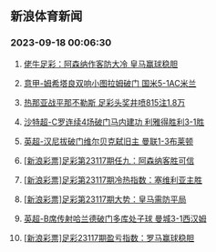 ## 新浪体育新闻 
### 2023-09-18 00:06:30

1. [佬牛足彩：阿森纳作客防大冷 皇马赢球稳胆](https://sports.sina.com.cn/l/2023-09-17/doc-imzmyhcv0730502.shtml)

2. [意甲-姆希塔良双响小图拉姆破门 国米5-1AC米兰](https://sports.sina.com.cn/g/seriea/2023-09-17/doc-imzmyhcv0722680.shtml)

3. [热那亚战平那不勒斯 足彩头奖井喷815注1.8万](https://sports.sina.com.cn/l/2023-09-17/doc-imzmyhcv0726627.shtml)

4. [沙特超-C罗连续4场破门马内建功 利雅得胜利3-1胜](https://sports.sina.com.cn/global/others/2023-09-17/doc-imzmxzvy7627406.shtml)

5. [英超-汉尼拔破门维尔贝克弑旧主 曼联1-3布莱顿](https://sports.sina.com.cn/g/pl/2023-09-17/doc-imzmyhcv0723906.shtml)

6. [[新浪彩票]足彩第23117期任九：阿森纳客胜可信](https://sports.sina.com.cn/l/2023-09-17/doc-imzmyhcr1377913.shtml)

7. [[新浪彩票]足彩第23117期冷热指数：塞维利亚主胜](https://sports.sina.com.cn/l/2023-09-17/doc-imzmynmq6577289.shtml)

8. [[新浪彩票]足彩第23117期大势：皇马需防平局](https://sports.sina.com.cn/l/2023-09-17/doc-imzmyhcw7504635.shtml)

9. [英超-B席传射哈兰德破门多库处子球 曼城3-1西汉姆](https://sports.sina.com.cn/g/pl/2023-09-17/doc-imzmyhcr1383003.shtml)

10. [[新浪彩票]足彩23117期盈亏指数：罗马赢球稳胆](https://sports.sina.com.cn/l/2023-09-17/doc-imzmyhcs6701322.shtml)

